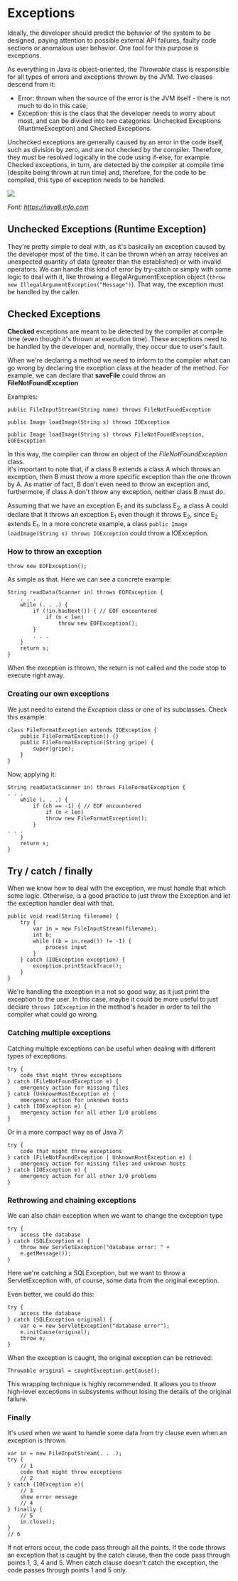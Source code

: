 # Exceptions

Ideally, the developer should predict the behavior of the system to be designed, paying attention to possible external API failures, faulty code sections or anomalous user behavior. One tool for this purpose is exceptions.

As everything in Java is object-oriented, the _Throwable_ class is responsible for all types of errors and exceptions thrown by the JVM. Two classes descend from it:
- Error: thrown when the source of the error is the JVM itself - there is not much to do in this case;
- Exception: this is the class that the developer needs to worry about most, and can be divided into two categories: Unchecked Exceptions (RuntimeException) and Checked Exceptions.

Unchecked exceptions are generally caused by an error in the code itself, such as division by zero, and are not checked by the compiler. Therefore, they must be resolved logically in the code using if-else, for example.
Checked exceptions, in turn, are detected by the compiler at compile time (despite being thrown at run time) and, therefore, for the code to be compiled, this type of exception needs to be handled.


<img src="exception_hierarchy.png" />

<i>Font: https://java8.info.com</i>

## Unchecked Exceptions (Runtime Exception)
They're pretty simple to deal with, as it's basically an exception caused by the developer most of the time. It can be thrown when an array receives an unexpected quantity of data (greater than the established) or with invalid operators. We can handle this kind of error by try-catch or simply with some logic to deal with it, like throwing a IllegalArgumentException object (`throw new IllegalArgumentException("Message")`). That way, the exception must be handled by the caller.

## Checked Exceptions
<strong>Checked</strong> exceptions are meant to be detected by the compiler at compile time (even though it's thrown at execution time). These exceptions need to be handled by the developer and, normally, they occur due to user's fault.

When we're declaring a method we need to inform to the compiler what can go wrong by declaring the exception class at the header of the method. For example, we can declare that **saveFile** could throw an **FileNotFoundException**

Examples:

`public FileInputStream(String name) throws FileNotFoundException`

`public Image loadImage(String s) throws IOException`

`public Image loadImage(String s) throws
FileNotFoundException, EOFException`

In this way, the compiler can throw an object of the _FileNotFoundException_ class.
<br>
It's important to note that, if a class B extends a class A which throws an exception, then B must throw a more specific exception than the one thrown by A. As matter of fact, B don't even need to throw an exception and, furthermore, if class A don't throw any exception, neither class B must do.

Assuming that we have an exception E<sub>1</sub> and its subclass E<sub>2</sub>, a class A could declare that it throws an exception E<sub>1</sub> even though it throws E<sub>2</sub>, since E<sub>2</sub> extends E<sub>1</sub>. In a more concrete example, a class `public Image loadImage(String s) throws IOException` could throw a IOException.

### How to throw an exception
`throw new EOFException();`

As simple as that. Here we can see a concrete example:

```
String readData(Scanner in) throws EOFException {
    . . .
    while (. . .) {
        if (!in.hasNext()) { // EOF encountered
            if (n < len)
                throw new EOFException();
        }
        . . .
    }
    return s;
}
```

When the exception is thrown, the return is not called and the code stop to execute right away.

### Creating our own exceptions
We just need to extend the _Exception_ class or one of its subclasses. Check this example:

```
class FileFormatException extends IOException {
    public FileFormatException() {}
    public FileFormatException(String gripe) {
        super(gripe);
    }
}
```
Now, applying it:

```
String readData(Scanner in) throws FileFormatException {
. . .
    while (. . .) {
        if (ch == -1) { // EOF encountered
            if (n < len)
            throw new FileFormatException();
        }
. . .
    }
    return s;
}
```

## Try / catch / finally
When we know how to deal with the exception, we must handle that which some logic. Otherwise, is a good practice to just throw the Exception and let the exception handler deal with that.

```
public void read(String filename) {
    try {
        var in = new FileInputStream(filename);
        int b;
        while ((b = in.read()) != -1) {
            process input
        }
    } catch (IOException exception) {
        exception.printStackTrace();
    }
}
```

We're handling the exception in a not so good way, as it just print the exception to the user. In this case, maybe it could be more useful to just declare `throws IOException` in the method's header in order to tell the compiler what could go wrong.

### Catching multiple exceptions

Catching multiple exceptions can be useful when dealing with different types of exceptions.

```
try {
    code that might throw exceptions
} catch (FileNotFoundException e) {
    emergency action for missing files
} catch (UnknownHostException e) {
    emergency action for unknown hosts
} catch (IOException e) {
    emergency action for all other I/O problems
}
```

Or in a more compact way as of Java 7:

```
try {
    code that might throw exceptions
} catch (FileNotFoundException | UnknownHostException e) {
    emergency action for missing files and unknown hosts
} catch (IOException e) {
    emergency action for all other I/O problems
}
```

### Rethrowing and chaining exceptions

We can also chain exception when we want to change the exception type

```
try {
    access the database
} catch (SQLException e) {
    throw new ServletException("database error: " +
    e.getMessage());
}
```

Here we're catching a SQLException, but we want to throw a ServletException with, of course, some data from the original exception.

Even better, we could do this:

```
try {
    access the database
} catch (SQLException original) {
    var e = new ServletException("database error");
    e.initCause(original);
    throw e;
}
```

When the exception is caught, the original exception can be retrieved:

``Throwable original = caughtException.getCause(); ``


This wrapping technique is highly recommended. It allows you to throw
high-level exceptions in subsystems without losing the details of the original
failure.

### Finally
It's used when we want to handle some data from try clause even when an exception is thrown.

```
var in = new FileInputStream(. . .);
try {
    // 1
    code that might throw exceptions
    // 2
} catch (IOException e){
    // 3
    show error message
    // 4
} finally {
    // 5
    in.close();
}
// 6
```

If not errors occur, the code pass through all the points. If the code throws an exception that is caught by the catch clause, then the code pass through points 1, 3, 4 and 5. When catch clause doesn't catch the exception, the code passes through points 1 and 5 only.
